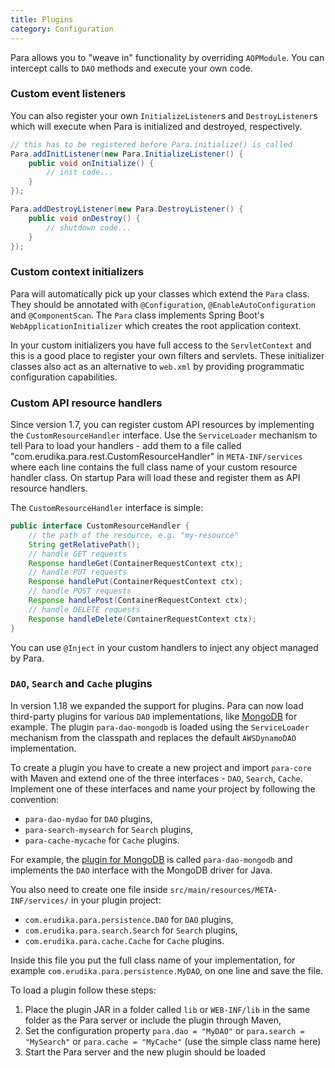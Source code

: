 ```yaml
---
title: Plugins
category: Configuration
---
```


Para allows you to "weave in" functionality by overriding `AOPModule`. You can intercept calls to `DAO` methods
and execute your own code.

### Custom event listeners

You can also register your own `InitializeListener`s and `DestroyListener`s which will execute when Para is initialized
and destroyed, respectively.

```java
// this has to be registered before Para.initialize() is called
Para.addInitListener(new Para.InitializeListener() {
	public void onInitialize() {
		// init code...
	}
});

Para.addDestroyListener(new Para.DestroyListener() {
	public void onDestroy() {
		// shutdown code...
	}
});
```

### Custom context initializers

Para will automatically pick up your classes which extend the `Para` class. They should be annotated
with `@Configuration`, `@EnableAutoConfiguration` and `@ComponentScan`. The `Para` class implements Spring Boot's
`WebApplicationInitializer` which creates the root application context.

In your custom initializers you have full access to the `ServletContext` and this is a good place to register
your own filters and servlets. These initializer classes also act as an alternative to
`web.xml` by providing programmatic configuration capabilities.

### Custom API resource handlers

Since version 1.7, you can register custom API resources by implementing the `CustomResourceHandler` interface.
Use the `ServiceLoader` mechanism to tell Para to load your handlers - add them to a file called
"com.erudika.para.rest.CustomResourceHandler" in `META-INF/services` where each line contains the full class name
of your custom resource handler class. On startup Para will load these and register them as API resource handlers.

The `CustomResourceHandler` interface is simple:

```java
public interface CustomResourceHandler {
	// the path of the resource, e.g. "my-resource"
	String getRelativePath();
	// handle GET requests
	Response handleGet(ContainerRequestContext ctx);
	// handle PUT requests
	Response handlePut(ContainerRequestContext ctx);
	// handle POST requests
	Response handlePost(ContainerRequestContext ctx);
	// handle DELETE requests
	Response handleDelete(ContainerRequestContext ctx);
}
```

You can use `@Inject` in your custom handlers to inject any object managed by Para.

### `DAO`, `Search` and `Cache` plugins

In version 1.18 we expanded the support for plugins. Para can now load third-party plugins for various `DAO`
implementations, like [MongoDB](https://github.com/Erudika/para-dao-mongodb) for example. The plugin `para-dao-mongodb`
is loaded using the `ServiceLoader` mechanism from the classpath and replaces the default `AWSDynamoDAO` implementation.

To create a plugin you have to create a new project and import `para-core` with Maven and extend one of the three
interfaces - `DAO`, `Search`, `Cache`. Implement one of these interfaces and name your project by following the
convention:

- `para-dao-mydao` for `DAO` plugins,
- `para-search-mysearch` for `Search` plugins,
- `para-cache-mycache` for `Cache` plugins.

For example, the [plugin for MongoDB](https://github.com/Erudika/para-dao-mongodb) is called `para-dao-mongodb` and
implements the `DAO` interface with the MongoDB driver for Java.

You also need to create one file inside `src/main/resources/META-INF/services/` in your plugin project:

- `com.erudika.para.persistence.DAO` for `DAO` plugins,
- `com.erudika.para.search.Search` for `Search` plugins,
- `com.erudika.para.cache.Cache` for `Cache` plugins.

Inside this file you put the full class name of your implementation, for example `com.erudika.para.persistence.MyDAO`,
on one line and save the file.

To load a plugin follow these steps:

1. Place the plugin JAR in a folder called `lib` or `WEB-INF/lib` in the same folder as the Para server or
include the plugin through Maven,
2. Set the configuration property `para.dao = "MyDAO"` or `para.search = "MySearch"` or `para.cache = "MyCache"`
(use the simple class name here)
3. Start the Para server and the new plugin should be loaded
